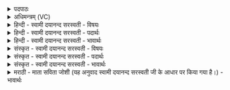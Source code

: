 <details><summary>पदपाठः</summary>

ओमा॑सः। च॒र्ष॒णी॒धृ॒तः॒। च॒र्ष॒णि॒धृ॒त॒ इति॑ चर्षणिऽधृतः। विश्वे॑। दे॒वा॒सः॒। आ। ग॒त॒। दा॒श्वासः॑। दा॒शुषः॑। सु॒तम्। उ॒प॒या॒मगृ॑हीत॒ इत्यु॑पया॒मऽगृ॑हीतः। अ॒सि॒। विश्वे॑भ्यः। त्वा॒। दे॒वेभ्यः॑। ए॒षः। ते॒। योनिः॑। विश्वे॑भ्यः। त्वा॒। दे॒वेभ्यः॑। ३३।
</details>

<details><summary>अधिमन्त्रम् (VC)</summary>

- विश्वेदेवा देवताः
- मधुच्छन्दा ऋषिः
- आर्षी गायत्री, निचृद् आर्षी उष्णिक्
- मध्यमः, षड्जः
</details>

<details><summary>हिन्दी - स्वामी दयानन्द सरस्वती - विषयः</summary>

पढ़ने और पढ़ानेवालों का परस्पर व्यवहार अगले मन्त्र में कहा है ॥
</details>

<details><summary>हिन्दी - स्वामी दयानन्द सरस्वती - पदार्थः</summary>

पदार्थान्वयभाषाः -  हे (चर्षणीधृतः) मनुष्यों की पुष्टि-संतुष्टि करने और (ओमासः) उत्तम-उत्तम गुणों से रक्षा करने हारे (विश्वे) समस्त (देवासः) विद्वानो ! तुम (दाश्वांसः) उत्कृष्ट ज्ञान को देते हुए (दाशुषः) दान करनेवाले उत्तम जन का (सुतम्) जो अच्छे कामों के करने से ऐश्वर्य्य को प्राप्त होनेवाला है, उसके (आ, गत) सन्मुख आओ। हे उक्त दानशील पुरुष के पढ़नेवाले बालक ! तू (उपयामगृहीतः) पढ़ाने के नियमों से ग्रहण किया हुआ (असि) है, इसलिये (त्वा) तुझे (विश्वेभ्यः) समस्त (देवेभ्यः) विद्वानों के लिये अर्थात् उनकी सेवा करने को आज्ञा देता हूँ, जिसलिये (ते) तेरा (एषः) यह विद्या और अच्छी-अच्छी शिक्षा का संग्रह होना (योनिः) कारण है, इसलिये (त्वा) तुझे (विश्वेभ्यः) समस्त (देवेभ्यः) विद्वानों से विद्या और अच्छी-अच्छी शिक्षा दिलाता हूँ ॥३३॥
</details>

<details><summary>हिन्दी - स्वामी दयानन्द सरस्वती - भावार्थः</summary>

भावार्थभाषाः -  सब विद्वान् और विदुषी स्त्रियों की योग्यता है कि समस्त बालक और कन्याओं के लिये निरन्तर विद्यादान करें, राजा और धनी आदि लोगों के धन आदि पदार्थों से अपनी जीविका करें और वे राजा आदि धनी जन भी विद्या और अच्छी शिक्षा से प्रवीण होकर अपने पढ़ानेवाले विद्वान् वा विदुषी स्त्रियों को धन आदि अच्छे-अच्छे पदार्थों को देकर उनकी सेवा करें। माता और पिता आठ-आठ वर्ष के पुत्र वा आठ-आठ वर्ष की कन्याओं को विद्याभ्यास, ब्रह्मचर्य्य सेवन और अच्छी शिक्षा किये जाने के लिये विद्वान् और विदुषी स्त्रियों को सौंप दें। वे भी विद्या ग्रहण करने में नित्य मन लगावें और पढ़ानेवाले भी विद्या और अच्छी शिक्षा देने में नित्य प्रयत्न करें ॥३३॥
</details>

<details><summary>संस्कृत - स्वामी दयानन्द सरस्वती - विषयः</summary>

अध्यापकाध्येतॄणां परस्परं कर्त्तव्यमुपदिश्यते ॥
</details>

<details><summary>संस्कृत - स्वामी दयानन्द सरस्वती - पदार्थः</summary>

पदार्थान्वयभाषाः -  हे चर्षणीधृत ओमासो विश्वे देवासो यूयं दाश्वांसो दाशुषः सुतमागत। हे दाशुष सुताध्येतस्त्वमुपयामगृहीतोऽसि। अतस्त्वा विश्वेभ्यो देवेभ्यस्तत्सेवनायाज्ञापयामि, यतस्त एष योनिरस्ति। अतस्त्वा विश्वेभ्यो देवेभ्यः शिक्षयामि ॥३३॥
</details>

<details><summary>संस्कृत - स्वामी दयानन्द सरस्वती - भावार्थः</summary>

भावार्थभाषाः -  सर्वेषां विदुषीणां च योग्यतास्ति सर्वेभ्यो बालकेभ्यः कन्याभ्यश्चाहर्निशं विद्यादानं राज्ञां धनिनां च पदार्थैः स्वजीविकां च कुर्य्युः। ते राजानो धनिनश्च विद्यासुशिक्षाभ्यां प्रवीणा भूत्वा स्वस्याध्यापकेभ्यो विद्वद्भ्यो विदुषीभ्यश्च धनादिपदार्थान् दत्त्वा तेषां सेवनं कुर्य्युः। मातापितरावष्टवार्षिकुमारान् कुमारींश्च विद्याब्रह्मचर्य्यसेवनशिक्षाकरणाय विद्वद्भ्यो विदुषीभ्यश्च समर्प्पयेताम्। तेऽध्येतारो विद्याग्रहणे चेतो नित्यमभिदद्युस्तथाध्यापकांश्च विद्यासुशिक्षादाने नित्यं प्रयतेरन् ॥३३॥
</details>

<details><summary>मराठी - माता सविता जोशी (यह अनुवाद स्वामी दयानन्द सरस्वती जी के आधार पर किया गया है।) - भावार्थः</summary>

भावार्थभाषाः -  सर्व विद्वान व विदुषी स्त्रियांनी सर्व बालके व बालिकांना नेहमी विद्यादान करावे. त्यांची उपजीविका राजा व श्रीमंत लोकांनी चालवावी. राजा व श्रीमंत लोकांनी विद्या शिकून शिक्षणात प्रवीण व्हावे व आपल्याला विद्या देणाऱ्या विद्वान व विदुषींना धन द्यावे. अशा प्रकारे त्यांची सेवा करावी. माता व पिता यांनी आठ वर्षांचा मुलगा व मुलगी यांना विद्याभ्यास, ब्रह्मचर्य पालन व चांगल्या शिक्षणासाठी विद्वान व विदुषींना सोपवावे. विद्यार्थ्यांनीही एकाग्रतेने विद्याध्ययन करावे व अध्यापकांनी विद्या व उत्तम शिक्षण देण्याचा प्रयत्न करावा.
</details>